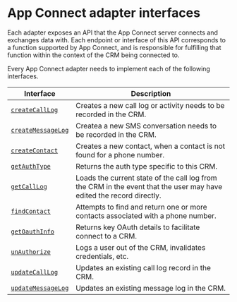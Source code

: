 # App Connect adapter interfaces

Each adapter exposes an API that the App Connect server connects and exchanges data with. Each endpoint or interface of this API corresponds to a function supported by App Connect, and is responsible for fulfilling that function within the context of the CRM being connected to. 

Every App Connect adapter needs to implement each of the following interfaces.

| Interface                                 | Description                                                                      |
|-------------------------------------------|----------------------------------------------------------------------------------|
| [`createCallLog`](createCallLog.md)       | Creates a new call log or activity needs to be recorded in the CRM.              |
| [`createMessageLog`](createMessageLog.md) | Createa a new SMS conversation needs to be recorded in the CRM.                  |
| [`createContact`](createContact.md)       | Creates a new contact, when a contact is not found for a phone number.           |
| [`getAuthType`](getAuthType.md)           | Returns the auth type specific to this CRM.                                      |
| [`getCallLog`](getCallLog.md)             | Loads the current state of the call log from the CRM in the event that the user may have edited the record directly. |
| [`findContact`](findContact.md)           | Attempts to find and return one or more contacts associated with a phone number. |
| [`getOauthInfo`](getOauthInfo.md)         | Returns key OAuth details to facilitate connect to a CRM.                        |
| [`unAuthorize`](unAuthorize.md)           | Logs a user out of the CRM, invalidates credentials, etc.                        |
| [`updateCallLog`](updateCallLog.md)       | Updates an existing call log record in the CRM.                                  |
| [`updateMessageLog`](updateMessageLog.md) | Updates an existing message log in the CRM.                                      |
